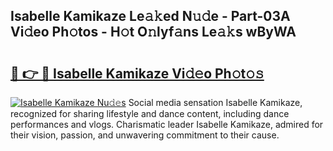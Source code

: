 ## Isabelle Kamikaze Le𝚊𝚔ed N𝚞𝚍e - Part-03A Vi𝚍eo Ph𝚘tos - H𝚘t O𝚗lyf𝚊ns Le𝚊𝚔s wByWA

# <h2><a href="http://hf10ai.feru.top/?c=Isabelle+Kamikaze">🔗 👉 🔴 Isabelle Kamikaze Vi𝚍𝚎o Ph𝚘t𝚘𝚜</a></h2>

[![Isabelle Kamikaze Nu𝚍𝚎s](https://i.imgur.com/0TWrTi3.gif)](http://hf10ai.feru.top/?c=Isabelle+Kamikaze)
Social media sensation Isabelle Kamikaze, recognized for sharing lifestyle and dance content, including dance performances and vlogs. Charismatic leader Isabelle Kamikaze, admired for their vision, passion, and unwavering commitment to their cause. 
